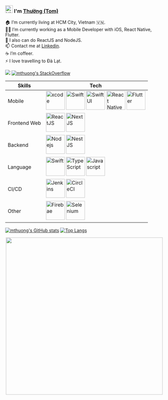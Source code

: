 ### <img src='https://user-images.githubusercontent.com/1086057/134810009-0d4f95f7-68e5-4416-a86f-2f8f8dac1e41.gif' alt='Hi' width="24"/> I'm [Thường (Tom)](https://github.com/mthuong)

🏠 I’m currently living at HCM City, Vietnam 🇻🇳.<br/>
👨‍💻 I’m currently working as a Mobile Developer with iOS, React Native, Flutter.<br/>
🔭 I also can do ReactJS and NodeJS.<br/>
📫 Contact me at [Linkedin](https://www.linkedin.com/in/thuong-nguyen-manh/). <br/>
☕️ I’m coffeer.<br/>
⚡ I love travelling to Đà Lạt.<br/>

![](https://komarev.com/ghpvc/?username=mthuong&color=green) [![mthuong's StackOverflow](https://stackoverflow-badge.vercel.app/?userID=741291)](https://stackoverflow.com/users/741291/mthuong)


Skills | Tech
------------ | -------------
Mobile | <a alt='XCode' href="https://developer.apple.com/xcode/"><img src='https://user-images.githubusercontent.com/1086057/134811271-0a32e16d-96bd-4c9e-a2fd-4b1cd9c7d8ee.png' alt='xcode' width="60"/></a> <a href="https://developer.apple.com/swift/"><img src='https://user-images.githubusercontent.com/1086057/134810890-510664ac-696a-4f35-9a49-a116037a61e7.png' alt='Swift' height="60"/></a> <a href="https://developer.apple.com/xcode/swiftui/"><img src='https://user-images.githubusercontent.com/1086057/134810892-4556847f-611d-4461-a1a9-f9bb0f245d4a.png' alt='SwiftUI' width="60"/></a> <a href="https://reactnative.dev/"><img src='https://user-images.githubusercontent.com/1086057/134811180-63fa1ad5-3d8a-49e5-8539-7b979243a8fd.png' alt='React Native' width="60"/></a> <a href="https://flutter.dev/"><img src='https://user-images.githubusercontent.com/1086057/134811226-f624bce3-c556-4acd-a13c-f0174fbd4ae2.png' alt='Flutter' height="60"/></a>
Frontend Web | <a href="https://reactjs.org/"><img src='https://user-images.githubusercontent.com/1086057/134811310-65d89abf-95ca-46af-9acf-0cd0c2a1bcee.png' alt='ReactJS' width="60"/></a> <a href="https://nextjs.org/"><img src='https://user-images.githubusercontent.com/1086057/134812610-c3403602-ca50-489a-bdb8-fb7a372a3c77.png' alt='NextJS' width="60"/></a> 
Backend | <a href="https://nodejs.org/"><img src='https://user-images.githubusercontent.com/1086057/134811619-96d09b2e-4b0b-4335-bdaf-0172198b261c.png' alt='Nodejs' height="60"/></a> <a href="https://nestjs.com/"><img src='https://user-images.githubusercontent.com/1086057/134812577-696a5ed8-4306-46c5-86e5-9ee27608d998.png' alt='NestJS' height="60"/></a>
Language | <a href="https://developer.apple.com/swift/"><img src='https://user-images.githubusercontent.com/1086057/134810890-510664ac-696a-4f35-9a49-a116037a61e7.png' alt='Swift' height="60"/></a> <a href="https://www.typescriptlang.org/"><img src='https://user-images.githubusercontent.com/1086057/134812678-5a4861d5-a59e-4c8f-9c05-02854b38890c.png' alt='TypeScript' width="60"/></a> <a href="https://www.javascript.com/"><img src='https://user-images.githubusercontent.com/1086057/134812696-fa87116d-81ec-413f-85c2-e65ba95ebab8.png' alt='Javascript' width="60"/></a> 
CI/CD | <a href="https://www.jenkins.io/"><img src='https://user-images.githubusercontent.com/1086057/134812908-aed0ce78-4725-44e4-a9c6-513790460ed7.png' alt='Jenkins' height="60"/></a> <a href="https://circleci.com/"><img src="https://user-images.githubusercontent.com/1086057/134893606-f9d7657d-5035-4ad6-b711-2028dfac6c8b.png" height="60" alt="CircleCI"></a>
Other | <a href="https://firebase.google.com/"><img src='https://user-images.githubusercontent.com/1086057/134878832-eeeaa9f0-b733-4169-8bd4-7372b927e589.png' alt='Firebae' height="60"/></a> <a href="https://www.selenium.dev/"><img src='https://user-images.githubusercontent.com/1086057/135215768-c19cc585-7888-4b64-b0c8-77b38c82e202.png' alt='Selenium' height="60"/></a>


[![mthuong's GitHub stats](https://github-readme-stats.vercel.app/api?username=mthuong&show_icons=true&count_private=true&theme=merko)](https://github.com/mthuong) [![Top Langs](https://github-readme-stats.vercel.app/api/top-langs/?username=mthuong&layout=compact&theme=merko)](https://github.com/mthuong)

<p align="center">
<img src="https://user-images.githubusercontent.com/1086057/134806459-636f3792-ac2b-44cf-8710-5f8f9f4cd3c9.jpg" data-canonical-src="https://user-images.githubusercontent.com/1086057/134806459-636f3792-ac2b-44cf-8710-5f8f9f4cd3c9.jpg" width="500vw" />
</p>
